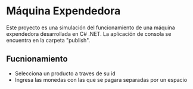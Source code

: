 # Máquina Expendedora

Este proyecto es una simulación del funcionamiento de una máquina expendedora desarrollada en C# .NET. La aplicación de consola se encuentra en la carpeta "publish".

## Fucnionamiento
- Selecciona un producto a traves de su id
- Ingresa las monedas con las que se pagara separadas por un espacio

